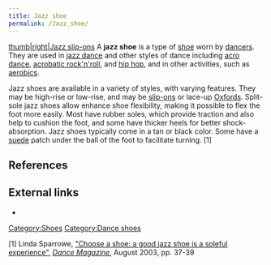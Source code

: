 ```yaml
---
title: Jazz shoe
permalink: /Jazz_shoe/
---
```


[thumb\|right\|Jazz slip-ons](/File:AcroShoes.jpg "wikilink") A **jazz
shoe** is a type of [shoe](/shoe "wikilink") worn by
[dancers](/dancer "wikilink"). They are used in [jazz
dance](/jazz_dance "wikilink") and other styles of dance including [acro
dance](/acro_dance "wikilink"), [acrobatic
rock'n'roll](/acrobatic_rock'n'roll "wikilink"), and [hip
hop](/hip_hop "wikilink"), and in other activities, such as
[aerobics](/aerobics "wikilink").

Jazz shoes are available in a variety of styles, with varying features.
They may be high-rise or low-rise, and may be
[slip-ons](/slip-on_(shoe) "wikilink") or lace-up
[Oxfords](/Oxford_(shoe) "wikilink"). Split-sole jazz shoes allow
enhance shoe flexibility, making it possible to flex the foot more
easily. Most have rubber soles, which provide traction and also help to
cushion the foot, and some have thicker heels for better
shock-absorption. Jazz shoes typically come in a tan or black color.
Some have a [suede](/suede "wikilink") patch under the ball of the foot
to facilitate turning. [1]

## References

## External links

-

[Category:Shoes](/Category:Shoes "wikilink") [Category:Dance
shoes](/Category:Dance_shoes "wikilink")

[1] Linda Sparrowe, ["Choose a shoe: a good jazz shoe is a soleful
experience"](http://www.thefreelibrary.com/Choose+a+shoe%3A+a+good+jazz+shoe+is+a+soleful+experience.-a0105710154),
*[Dance Magazine](/Dance_Magazine "wikilink"),* August 2003, pp. 37-39